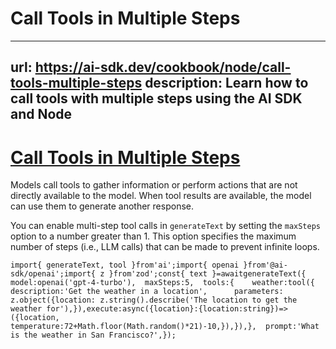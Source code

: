 # Call Tools in Multiple Steps


---
url: https://ai-sdk.dev/cookbook/node/call-tools-multiple-steps
description: Learn how to call tools with multiple steps using the AI SDK and Node
---


# [Call Tools in Multiple Steps](#call-tools-in-multiple-steps)


Models call tools to gather information or perform actions that are not directly available to the model. When tool results are available, the model can use them to generate another response.

You can enable multi-step tool calls in `generateText` by setting the `maxSteps` option to a number greater than 1. This option specifies the maximum number of steps (i.e., LLM calls) that can be made to prevent infinite loops.

```
import{ generateText, tool }from'ai';import{ openai }from'@ai-sdk/openai';import{ z }from'zod';const{ text }=awaitgenerateText({  model:openai('gpt-4-turbo'),  maxSteps:5,  tools:{    weather:tool({      description:'Get the weather in a location',      parameters: z.object({location: z.string().describe('The location to get the weather for'),}),execute:async({location}:{location:string})=>({location,        temperature:72+Math.floor(Math.random()*21)-10,}),}),},  prompt:'What is the weather in San Francisco?',});
```

